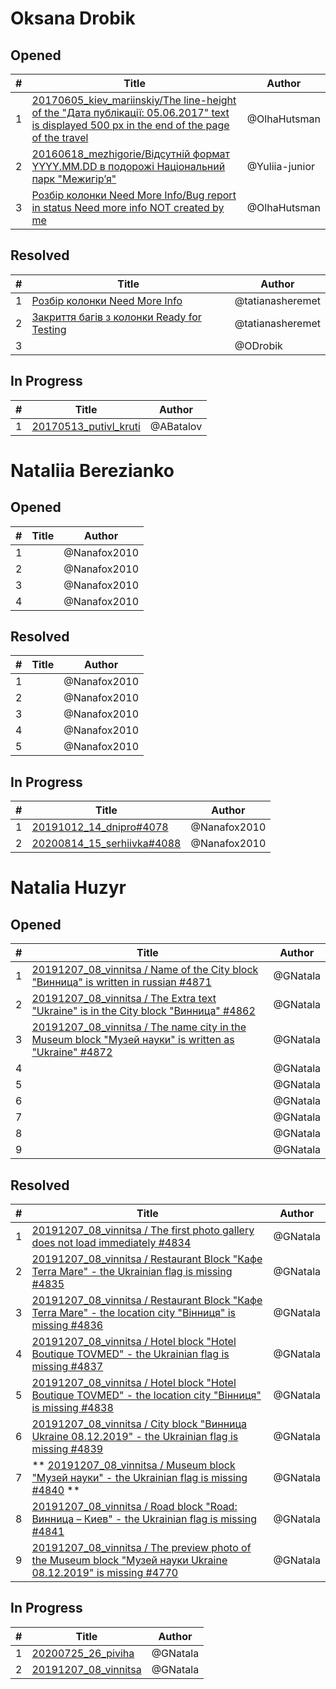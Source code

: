 # Oksana Drobik

## Opened

| #   | Title | Author
| --- | ---   | ----
| 1   | [20170605_kiev_mariinskiy/The line-height of the "Дата публікації: 05.06.2017" text is displayed 500 px in the end of the page of the travel](https://github.com/users/scholokov/projects/4/views/3?pane=issue&itemId=26644247)   | @OlhaHutsman
| 2   | [20160618_mezhigorie/Відсутній формат YYYY.MM.DD в подорожі Національний парк "Межигір’я"](https://github.com/users/scholokov/projects/4/views/3?pane=issue&itemId=26644247)   | @Yuliia-junior
| 3   | [Розбір колонки Need More Info/Bug report in status Need more info NOT created by me](https://github.com/users/scholokov/projects/4/views/3?pane=issue&itemId=26644247)   | @OlhaHutsman


## Resolved
| #   | Title | Author
| --- | ---   | ----
| 1   | [Розбір колонки Need More Info](https://github.com/scholokov/long-travel-2/issues/4826)   | @tatianasheremet
| 2   | [Закриття багів з колонки Ready for Testing](https://github.com/scholokov/long-travel-2/issues/4822)   | @tatianasheremet
| 3   | []()   | @ODrobik


## In Progress
| #   | Title | Author
| --- | ---   | ----
| 1   | [20170513_putivl_kruti](https://github.com/scholokov/long-travel-2/issues/3229)   | @ABatalov

# Nataliia Berezianko

## Opened

| #   | Title | Author
| --- | ---   | ----
| 1   |   | @Nanafox2010
| 2   |   | @Nanafox2010
| 3   |   | @Nanafox2010
| 4   |   | @Nanafox2010


## Resolved
| #   | Title | Author
| --- | ---   | ----
| 1   |    | @Nanafox2010
| 2   |    | @Nanafox2010
| 3   |    | @Nanafox2010
| 4   |    | @Nanafox2010
| 5   |    | @Nanafox2010


## In Progress
| #   | Title | Author
| --- | ---   | ----
| 1   |  [20191012_14_dnipro#4078](https://github.com/scholokov/long-travel-2/issues/4078)  | @Nanafox2010|
| 2   |  [20200814_15_serhiivka#4088](https://github.com/scholokov/long-travel-2/issues/4088)  | @Nanafox2010|



# Natalia Huzyr

## Opened

| #   | Title | Author
| --- | ---   | ----
| 1   | [20191207_08_vinnitsa / Name of the City block "Винница" is written in russian #4871](https://github.com/scholokov/long-travel-2/issues/4871)   | @GNatala
| 2   | [20191207_08_vinnitsa / The Extra text "Ukraine" is in the City block "Винница" #4862](https://github.com/scholokov/long-travel-2/issues/4862)   | @GNatala
| 3   | [20191207_08_vinnitsa / The name city in the Museum block "Музей науки" is written as "Ukraine" #4872](https://github.com/scholokov/long-travel-2/issues/4872)   | @GNatala
| 4   | [](https://github.com/scholokov/long-travel-2/issues/4837)   | @GNatala
| 5   | [](https://github.com/scholokov/long-travel-2/issues/4838)   | @GNatala
| 6   | [](https://github.com/scholokov/long-travel-2/issues/4839)   | @GNatala
| 7   | [](https://github.com/scholokov/long-travel-2/issues/4840)   | @GNatala
| 8   | [](https://github.com/scholokov/long-travel-2/issues/4841)   | @GNatala
| 9   | [](https://github.com/scholokov/long-travel-2/issues/4770)   | @GNatala



## Resolved
| #   | Title | Author
| --- | ---   | ----
| 1   | [20191207_08_vinnitsa / The first photo gallery does not load immediately #4834](https://github.com/scholokov/long-travel-2/issues/4834)   | @GNatala
| 2   | [20191207_08_vinnitsa / Restaurant Block "Кафе Terra Mare" - the Ukrainian flag is missing #4835](https://github.com/scholokov/long-travel-2/issues/4835)   | @GNatala
| 3   | [20191207_08_vinnitsa / Restaurant Block "Кафе Terra Mare" - the location city "Вінниця" is missing #4836](https://github.com/scholokov/long-travel-2/issues/4836)   | @GNatala
| 4   | [20191207_08_vinnitsa / Hotel block "Hotel Boutique TOVMED" - the Ukrainian flag is missing #4837](https://github.com/scholokov/long-travel-2/issues/4837)   | @GNatala
| 5   | [20191207_08_vinnitsa / Hotel block "Hotel Boutique TOVMED" - the location city "Вінниця" is missing #4838](https://github.com/scholokov/long-travel-2/issues/4838)   | @GNatala
| 6   | [20191207_08_vinnitsa / City block "Винница Ukraine 08.12.2019" - the Ukrainian flag is missing #4839](https://github.com/scholokov/long-travel-2/issues/4839)   | @GNatala
| 7   |** [20191207_08_vinnitsa / Museum block "Музей науки" - the Ukrainian flag is missing #4840](https://github.com/scholokov/long-travel-2/issues/4840) **  | @GNatala
| 8   | [20191207_08_vinnitsa / Road block "Road: Винница – Киев" - the Ukrainian flag is missing #4841](https://github.com/scholokov/long-travel-2/issues/4841)   | @GNatala
| 9   | [20191207_08_vinnitsa / The preview photo of the Museum block "Музей науки Ukraine 08.12.2019" is missing #4770](https://github.com/scholokov/long-travel-2/issues/4770)   | @GNatala




## In Progress
| #   | Title | Author
| --- | ---   | ----
| 1   | [20200725_26_piviha ](https://github.com/scholokov/long-travel-2/issues/4087)   | @GNatala
| 2   | [20191207_08_vinnitsa ](https://github.com/scholokov/long-travel-2/issues/4080)   | @GNatala

